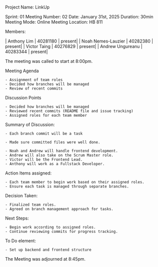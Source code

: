 Project Name: LinkUp

Sprint: 01
Meeting Number: 02
Date: January 31st, 2025
Duration: 30min
Meeting Mode: Online
Meeting Location: HB 811

Members:

| Anthony Lim        | 40281180    | present|
| Noah Nemes-Lauzier | 40282380    | present|
| Victor Taing       | 40276829    | present|
| Andrew Ungureanu   | 40283344    | present|

The meeting was called to start at 8:00pm.

Meeting Agenda
    
    - Assignment of team roles
    - Decided how branches will be managed
    - Review of recent commits

Discussion Points

    - Decided how branches will be managed
    - Reviewed recent commits (README file and issue tracking)
    - Assigned roles for each team member

Summary of Discussion:

    - Each branch commit will be a task

    - Made sure committed files were well done.

    - Noah and Andrew will handle frontend development.
    - Andrew will also take on the Scrum Master role.
    - Victor will be the Frontend Lead.
    - Anthony will work as a Fullstack Developer.
    

Action Items assigned:

    - Each team member to begin work based on their assigned roles.
    - Ensure each task is managed through separate branches.

Decision Taken:

    - Finalized team roles.
    - Agreed on branch management approach for tasks.

Next Steps:

    - Begin work according to assigned roles.
    - Continue reviewing commits for progress tracking.

To Do element:

    - Set up backend and frontend structure

The Meeting was adjourned at 8:45pm.